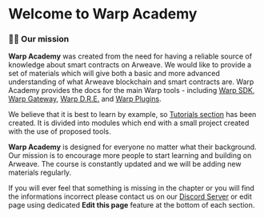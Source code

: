 # Welcome to Warp Academy

### 🧑‍🎓 Our mission

**Warp Academy** was created from the need for having a reliable source of knowledge about smart contracts on Arweave. We would like to provide a set of materials which will give both a basic and more advanced understanding of what Arweave blockchain and smart contracts are. Warp Academy provides the docs for the main Warp tools - including [Warp SDK](https://github.com/warp-contracts/warp), [Warp Gateway](https://github.com/warp-contracts/gateway), [Warp D.R.E.](https://github.com/warp-contracts/warp-dre-node) and [Warp Plugins](https://github.com/warp-contracts/warp-contracts-plugins).

We believe that it is best to learn by example, so [Tutorials section](https://academy.warp.cc/tutorials/elementary/arweave) has been created. It is divided into modules which end with a small project created with the use of proposed tools.

**Warp Academy** is designed for everyone no matter what their background. Our mission is to encourage more people to start learning and building on Arweave. The course is constantly updated and we will be adding new materials regularly.

If you will ever feel that something is missing in the chapter or you will find the informations incorrect please contact us on our [Discord Server](https://discord.com/invite/PVxBZKFr46) or edit page using dedicated **Edit this page** feature at the bottom of each section.
